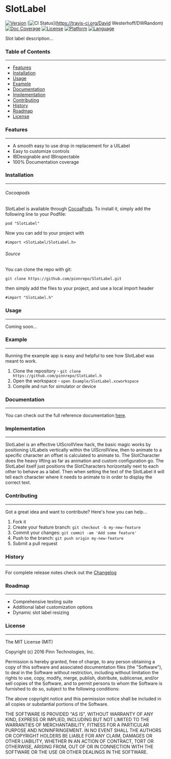 # SlotLabel

[![Version](https://img.shields.io/cocoapods/v/DWRandom.svg?style=flat)](http://cocoapods.org/pods/DWRandom)
[![CI Status](https://travis-ci.org/dmwesterhoff/DWRandom.svg?branch=master)](https://travis-ci.org/David Westerhoff/DWRandom)
[![Doc Coverage](https://img.shields.io/cocoapods/metrics/doc-percent/DWRandom.svg?style=flat)](http://cocoapods.org/pods/DWRandom)
[![License](https://img.shields.io/cocoapods/l/DWRandom.svg?style=flat)](http://cocoapods.org/pods/DWRandom)
[![Platform](https://img.shields.io/cocoapods/p/DWRandom.svg?style=flat)](http://cocoapods.org/pods/DWRandom)
[![Language](https://img.shields.io/badge/language-objective--c-lightgrey.svg)](http://cocoapods.org/pods/DWRandom)

Slot label description...

### Table of Contents
---------------------

* [Features](#features)
* [Installation](#installation)
* [Usage](#usage)
* [Example](#example)
* [Documentation](#documentation)
* [Implementation](#implementation)
* [Contributing](#contributing)
* [History](#history)
* [Roadmap](#roadmap)
* [License](#license)

### Features
------------

* A smooth easy to use drop in replacement for a UILabel
* Easy to customize controls
* IBDesignable and IBInspectable
* 100% Documentation coverage

### Installation
----------------

###### Cocoapods

SlotLabel is available through [CocoaPods](http://cocoapods.org). To install
it, simply add the following line to your Podfile:

```
pod "SlotLabel"
```

Now you can add to your project with

```objc
#import <SlotLabel/SlotLabel.h>
```

###### Source

You can clone the repo with git:

```
git clone https://github.com/pinnrepo/SlotLabel.git
```

then simply add the files to your project, and use a local import header

```objc
#import "SlotLabel.h"
```

### Usage
---------

Coming soon...

### Example
-----------

Running the example app is easy and helpful to see how SlotLabel was meant
to work. 

1. Clone the repository - `git clone https://github.com/pinnrepo/SlotLabel.h`
2. Open the workspace - `open Example/SlotLabel.xcworkspace`
3. Compile and run for simulator or device

### Documentation
-----------------

You can check out the full reference documentation
[here](http://cocoadocs.org/docsets/SlotLabel/).

### Implementation
------------------

SlotLabel is an effective UIScrollView hack, the basic magic works by
positioning UILabels vertically within the UIScrollView, then to animate
to a specific character an offset is calculated to animate to. The
SlotCharacter does the heavy lifting as far as animation and custom
configuration go. The SlotLabel itself just positions the SlotCharacters
horizontally next to each other to behave as a label. Then when setting the 
text of the SlotLabel it will tell each character where it needs to animate
to in order to display the correct text.

### Contributing
----------------

Got a great idea and want to contribute? Here's how you can help...

1. Fork it
2. Create your feature branch: `git checkout -b my-new-feature`
3. Commit your changes: `git commit -am 'Add some feature'`
4. Push to the branch: `git push origin my-new-feature`
5. Submit a pull request

### History
-----------

For complete release notes check out the [Changelog](#changelog)

### Roadmap
-----------

* Comprehensive testing suite
* Additional label customization options
* Dynamic slot label resizing

### License
-----------

The MIT License (MIT)

Copyright (c) 2016 Pinn Technologies, Inc.

Permission is hereby granted, free of charge, to any person obtaining a copy of this software and associated documentation files (the "Software"), to deal in the Software without restriction, including without limitation the rights to use, copy, modify, merge, publish, distribute, sublicense, and/or sell copies of the Software, and to permit persons to whom the Software is furnished to do so, subject to the following conditions:

The above copyright notice and this permission notice shall be included in all copies or substantial portions of the Software.

THE SOFTWARE IS PROVIDED "AS IS", WITHOUT WARRANTY OF ANY KIND, EXPRESS OR IMPLIED, INCLUDING BUT NOT LIMITED TO THE WARRANTIES OF MERCHANTABILITY, FITNESS FOR A PARTICULAR PURPOSE AND NONINFRINGEMENT. IN NO EVENT SHALL THE AUTHORS OR COPYRIGHT HOLDERS BE LIABLE FOR ANY CLAIM, DAMAGES OR OTHER LIABILITY, WHETHER IN AN ACTION OF CONTRACT, TORT OR OTHERWISE, ARISING FROM, OUT OF OR IN CONNECTION WITH THE SOFTWARE OR THE USE OR OTHER DEALINGS IN THE SOFTWARE.
